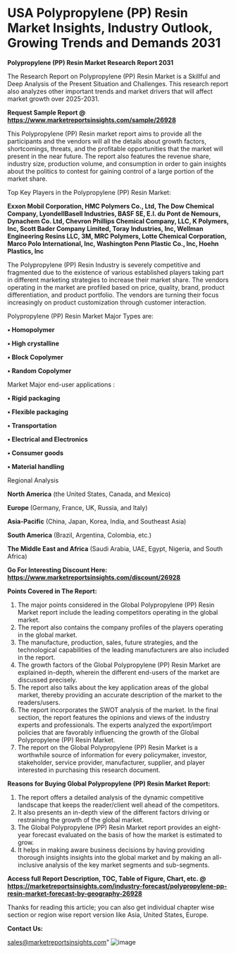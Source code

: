  # USA Polypropylene (PP) Resin Market Insights, Industry Outlook, Growing Trends and Demands 2031

<strong>Polypropylene (PP) Resin Market Research Report 2031</strong>

The Research Report on Polypropylene (PP) Resin Market is a Skillful and Deep Analysis of the Present Situation and Challenges. This research report also analyzes other important trends and market drivers that will affect market growth over 2025-2031.

<strong>Request Sample Report @ <a href=https://www.marketreportsinsights.com/sample/26928>https://www.marketreportsinsights.com/sample/26928</a></strong>

This Polypropylene (PP) Resin market report aims to provide all the participants and the vendors will all the details about growth factors, shortcomings, threats, and the profitable opportunities that the market will present in the near future. The report also features the revenue share, industry size, production volume, and consumption in order to gain insights about the politics to contest for gaining control of a large portion of the market share.

Top Key Players in the Polypropylene (PP) Resin Market:

<strong>Exxon Mobil Corporation, HMC Polymers Co., Ltd, The Dow Chemical Company, LyondellBasell Industries, BASF SE, E.I. du Pont de Nemours, Dynachem Co. Ltd, Chevron Phillips Chemical Company, LLC, K Polymers, Inc, Scott Bader Company Limited, Toray Industries, Inc, Wellman Engineering Resins LLC, 3M, MRC Polymers, Lotte Chemical Corporation, Marco Polo International, Inc, Washington Penn Plastic Co., Inc, Hoehn Plastics, Inc</strong>

The Polypropylene (PP) Resin Industry is severely competitive and fragmented due to the existence of various established players taking part in different marketing strategies to increase their market share. The vendors operating in the market are profiled based on price, quality, brand, product differentiation, and product portfolio. The vendors are turning their focus increasingly on product customization through customer interaction.

Polypropylene (PP) Resin Market Major Types are:

<strong>• Homopolymer

• High crystalline

• Block Copolymer

• Random Copolymer</strong>

Market Major end-user applications :

<strong>• Rigid packaging

• Flexible packaging

• Transportation

• Electrical and Electronics

• Consumer goods

• Material handling</strong>

Regional Analysis

</u><strong><b>North America</b></strong> (the United States, Canada, and Mexico)

<strong><b>Europe </b></strong>(Germany, France, UK, Russia, and Italy)

<strong><b>Asia-Pacific</b></strong> (China, Japan, Korea, India, and Southeast Asia)

<strong><b>South America</b></strong> (Brazil, Argentina, Colombia, etc.)

<strong><b>The Middle East and Africa</b></strong> (Saudi Arabia, UAE, Egypt, Nigeria, and South Africa)

<strong>Go For Interesting Discount Here: <a href=https://www.marketreportsinsights.com/discount/26928>https://www.marketreportsinsights.com/discount/26928</a></strong>

<strong>Points Covered in The Report:</strong>
<ol>
  <li>The major points considered in the Global Polypropylene (PP) Resin Market report include the leading competitors operating in the global market.</li>
  <li>The report also contains the company profiles of the players operating in the global market.</li>
  <li>The manufacture, production, sales, future strategies, and the technological capabilities of the leading manufacturers are also included in the report.</li>
  <li>The growth factors of the Global Polypropylene (PP) Resin Market are explained in-depth, wherein the different end-users of the market are discussed precisely.</li>
  <li>The report also talks about the key application areas of the global market, thereby providing an accurate description of the market to the readers/users.</li>
  <li>The report incorporates the SWOT analysis of the market. In the final section, the report features the opinions and views of the industry experts and professionals. The experts analyzed the export/import policies that are favorably influencing the growth of the Global Polypropylene (PP) Resin Market.</li>
  <li>The report on the Global Polypropylene (PP) Resin Market is a worthwhile source of information for every policymaker, investor, stakeholder, service provider, manufacturer, supplier, and player interested in purchasing this research document.</li>
</ol>
<strong>Reasons for Buying Global Polypropylene (PP) Resin Market Report:</strong>

<ol>
  <li>The report offers a detailed analysis of the dynamic competitive landscape that keeps the reader/client well ahead of the competitors.</li>
  <li>It also presents an in-depth view of the different factors driving or restraining the growth of the global market.</li>
  <li>The Global Polypropylene (PP) Resin Market report provides an eight-year forecast evaluated on the basis of how the market is estimated to grow.</li>
  <li>It helps in making aware business decisions by having providing thorough insights insights into the global market and by making an all-inclusive analysis of the key market segments and sub-segments.</li>
</ol>
<strong>Access full Report Description, TOC, Table of Figure, Chart, etc. @ <a href=https://marketreportsinsights.com/industry-forecast/polypropylene-pp-resin-market-forecast-by-geography-26928>https://marketreportsinsights.com/industry-forecast/polypropylene-pp-resin-market-forecast-by-geography-26928</a></strong>


Thanks for reading this article; you can also get individual chapter wise section or region wise report version like Asia, United States, Europe.

<strong>Contact Us:</strong>

sales@marketreportsinsights.com"
![image](https://github.com/user-attachments/assets/c70a2385-b2fc-4231-9606-33334e2a4065)
